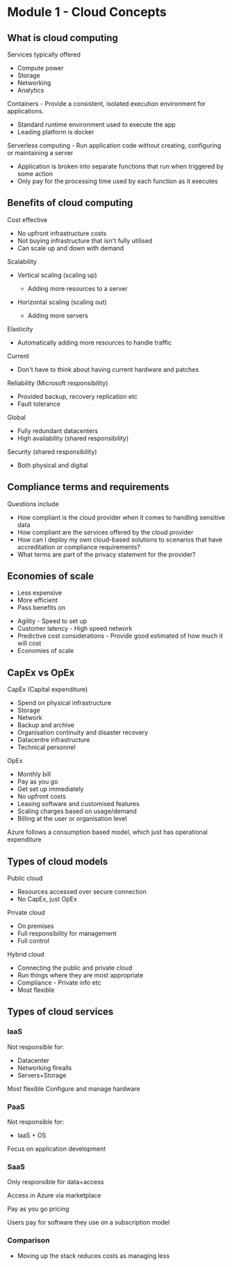 # Module 1 - Cloud Concepts

## What is cloud computing

Services typically offered

- Compute power
- Storage
- Networking
- Analytics

Containers - Provide a consistent, isolated execution environment for applications.

- Standard runtime environment used to execute the app
- Leading platform is docker

Serverless computing - Run application code without creating, configuring or maintaining a server

- Application is broken into separate functions that run when triggered by some action
- Only pay for the processing time used by each function as it executes

## Benefits of cloud computing

Cost effective

- No upfront infrastructure costs
- Not buying infrastructure that isn't fully utilised
- Can scale up and down with demand

Scalability

- Vertical scaling (scaling up)
  - Adding more resources to a server
- Horizontal scaling (scaling out)

  - Adding more servers

Elasticity

- Automatically adding more resources to handle traffic

Current

- Don't have to think about having current hardware and patches

Reliability (Microsoft responsibility)

- Provided backup, recovery replication etc
- Fault tolerance

Global

- Fully redundant datacenters
- High availability (shared responsibility)

Security (shared responsibility)

- Both physical and digital

## Compliance terms and requirements

Questions include

- How compliant is the cloud provider when it comes to handling sensitive data
- How compliant are the services offered by the cloud provider
- How can I deploy my own cloud-based solutions to scenarios that have accreditation or compliance requirements?
- What terms are part of the privacy statement for the provider?

## Economies of scale

- Less expensive
- More efficient
- Pass benefits on

* Agility - Speed to set up
* Customer latency - High speed network
* Predictive cost considerations - Provide good estimated of how much it will cost
* Economies of scale

## CapEx vs OpEx

CapEx (Capital expenditure)

- Spend on physical infrastructure
- Storage
- Network
- Backup and archive
- Organisation continuity and disaster recovery
- Datacentre infrastructure
- Technical personnel

OpEx

- Monthly bill
- Pay as you go
- Get set up immediately
- No upfront costs
- Leasing software and customised features
- Scaling charges based on usage/demand
- Billing at the user or organisation level

Azure follows a consumption based model, which just has operational expenditure

## Types of cloud models

Public cloud

- Resources accessed over secure connection
- No CapEx, just OpEx

Private cloud

- On premises
- Full responsibility for management
- Full control

Hybrid cloud

- Connecting the public and private cloud
- Run things where they are most appropriate
- Compliance - Private info etc
- Most flexible

## Types of cloud services

### IaaS

Not responsible for:

- Datacenter
- Networking firealls
- Servers+Storage

Most flexible
Configure and manage hardware

### PaaS

Not responsible for:

- IaaS + OS

Focus on application development

### SaaS

Only responsible for data+access

Access in Azure via marketplace

Pay as you go pricing

Users pay for software they use on a subscription model

### Comparison

- Moving up the stack reduces costs as managing less
